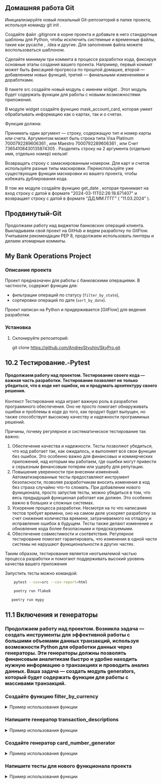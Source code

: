 ## Домашняя работа Git
Инициализируйте новый локальный Git-репозиторий в папке проекта, используя команду git init .

Создайте файл .gitignore в корне проекта и добавьте в него стандартные шаблоны для Python, чтобы исключить системные и временные файлы, такие как pycache , .idea и другие. Для заполнения файла можете воспользоваться шаблоном.

Сделайте минимум три коммита в процессе разработки кода, фиксируя основные этапы создания вашего проекта. Например, первый коммит может быть фиксацией прогресса по прошлой домашке, второй — добавлением новых функций, третий — финальными изменениями и доработками.

В пакете src создайте новый модуль с именем widget . Этот модуль будет содержать функции для работы с новыми возможностями приложения.

В модуле widget создайте функцию mask_account_card, которая умеет обрабатывать информацию как о картах, так и о счетах.

Функция должна:

Принимать один аргумент — строку, содержащую тип и номер карты или счета. Аргументом может быть строка типа Visa Platinum 7000792289606361 , или Maestro 7000792289606361 , или Счет 73654108430135874305 . Разделять строку на 2 аргумента (отдельно имя, отдельно номер) нельзя!

Возвращать строку с замаскированным номером. Для карт и счетов используйте разные типы маскировки. Переиспользуйте уже существующие функции маскировки из вашего проекта, чтобы избежать дублирования кода.

В том же модуле создайте функцию get_date , которая принимает на вход строку с датой в формате "2024-03-11T02:26:18.671407" и возвращает строку с датой в формате "ДД.ММ.ГГГГ" ( "11.03.2024" ).

## Продвинутый-Git
Продолжаем работу над виджетом банковских операций клиента. Выкладываем свой проект на GitHub и ведем разработку по GitFlow. 
Учитываем рекомендации PEP 8, продолжаем использовать линтеры и делаем атомарные коммиты.

## My Bank Operations Project

### Описание проекта
Проект предназначен для работы с банковскими операциями. 
В частности, содержит функции для:
- фильтрации операций по статусу (`filter_by_state`),
- сортировки операций по дате (`sort_by_date`).

Проект написан на Python и придерживается [GitFlow] для ведения разработки.

### Установка
1. Склонируйте репозиторий:
   
   git clone https://github.com/AndreyStyuhin/SkyPro.git
   
## 10.2 Тестирование.-Pytest
#### Продолжаем работу над проектом. Тестирование своего кода — важная часть разработки. Тестирование позволяет не только убедиться, что в коде нет ошибок, но и продумать архитектуру своего решения.
Контекст
Тестирование кода играет важную роль в разработке программного обеспечения. Оно не просто помогает обнаруживать ошибки и проблемы в коде до того, как продукт будет выпущен, но также способствует высокому качеству и надежности программных решений.

Причины, почему регулярное и систематическое тестирование так важно:

1. Обеспечение качества и надежности. Тесты позволяют убедиться, что код работает так, как ожидалось, и выполняет все свои функции без ошибок. Это особенно важно для финансовых и коммерческих приложений, над которым мы работаем, где ошибки могут привести к серьезным финансовым потерям или ущербу для репутации.
2. Повышение уверенности при внесении изменений. Автоматизированные тесты предоставляют инструмент безопасности, позволяя разработчикам вносить изменения в код без страха случайно что-то сломать. При добавлении нового функционала, просто запустив тесты, можно убедиться в том, что весь предыдущий функционал работает как должен. Это особенно важно в больших и сложных системах.
3. Ускорение процесса разработки. Несмотря на то что написание тестов требует времени, оно на самом деле ускоряет разработку за счет снижения количества времени, затрачиваемого на отладку и исправление ошибок в будущем. Тесты также делают изменение и обновление кода более безопасными и предсказуемыми.
4. Обеспечение совместимости и соответствия. Регулярное тестирование помогает гарантировать, что изменения в одной части системы не нарушают функциональности в других частях.

Таким образом, тестирование является неотъемлемой частью процесса разработки и помогают поддерживать высокий уровень качества вашего приложения

Запустить тесты можно командой:
```bash
    pytest --cov=src --cov-report=html
```

```bash
    poetry run flake8
```

```bash
   poetry run mypy
```

## 11.1 Включения и генераторы

### Продолжаем работу над проектом. Возникла задача — создать инструменты для эффективной работы с большими объемами данных транзакций, используя возможности Python для обработки данных через генераторы. Эти генераторы должны позволять финансовым аналитикам быстро и удобно находить нужную информацию о транзакциях и проводить анализ данных. Ваша задача — создать модуль generators, который будет содержать функции для работы с массивами транзакций.

### Создайте функцию filter_by_currency

<details>
  <summary>Пример использования функции</summary>

```python:README.md
usd_transactions = filter_by_currency(transactions, "USD")
for _ in range(2):
    print(next(usd_transactions))
          "id": 939719570,
          "state": "EXECUTED",
          "date": "2018-06-30T02:08:58.425572",
          "operationAmount": {
              "amount": "9824.07",
              "currency": {
                  "name": "USD",
                  "code": "USD"
              }
          },
          "description": "Перевод организации",
          "from": "Счет 75106830613657916952",
          "to": "Счет 11776614605963066702"
      }
      {
              "id": 142264268,
              "state": "EXECUTED",
              "date": "2019-04-04T23:20:05.206878",
              "operationAmount": {
                  "amount": "79114.93",
                  "currency": {
                      "name": "USD",
                      "code": "USD"
                  }
              },
              "description": "Перевод со счета на счет",
              "from": "Счет 19708645243227258542",
              "to": "Счет 75651667383060284188"
       }
```
</details>

### Напишите генератор transaction_descriptions

<details>
  <summary>Пример использования функции</summary>

```python:README.md
descriptions = transaction_descriptions(transactions)
for _ in range(5):
    print(next(descriptions))

    Перевод организации
    Перевод со счета на счет
    Перевод со счета на счет
    Перевод с карты на карту
    Перевод организации
```
</details>

### Создайте генератор card_number_generator

<details>
  <summary>Пример использования функции</summary>

```python:README.md
for card_number in card_number_generator(1, 5):
    print(card_number)

>>> 0000 0000 0000 0001
    0000 0000 0000 0002
    0000 0000 0000 0003
    0000 0000 0000 0004
    0000 0000 0000 0005
```
</details>

### Напишите тесты для нового функционала проекта

<details>
  <summary>Пример использования функции</summary>

```README.md
Тестирование функции 
filter_by_currency:
Напишите тесты, проверяющие, что функция корректно фильтрует транзакции по заданной валюте.
Проверьте, что функция правильно обрабатывает случаи, когда транзакции в заданной валюте отсутствуют.
Убедитесь, что генератор не завершается ошибкой при обработке пустого списка или списка без соответствующих валютных операций.
Тестирование функции 
transaction_descriptions:
Проверьте, что функция возвращает корректные описания для каждой транзакции.
Тестируйте работу функции с различным количеством входных транзакций, включая пустой список.
Тестирование генератора 
card_number_generator:
Напишите тесты, которые проверяют, что генератор выдает правильные номера карт в заданном диапазоне.
Проверьте корректность форматирования номеров карт.
Убедитесь, что генератор корректно обрабатывает крайние значения диапазона и правильно завершает генерацию.
Не забывайте использовать параметризацию и фикстуры в тестах для облегчения написания тестов и улучшения читаемости кода.
```
</details>
